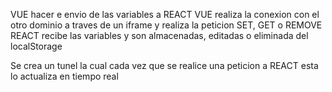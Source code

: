 <!-- @format -->

VUE hacer e envio de las variables a REACT VUE realiza la conexion con el otro
dominio a traves de un iframe y realiza la peticion SET, GET o REMOVE REACT
recibe las variables y son almacenadas, editadas o eliminada del localStorage

Se crea un tunel la cual cada vez que se realice una peticion a REACT esta lo
actualiza en tiempo real
